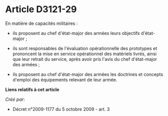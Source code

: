 # Article D3121-29

En matière de capacités militaires : 

- ils proposent au chef d'état-major des armées leurs objectifs d'état-major ; 

- ils sont responsables de l'évaluation opérationnelle des prototypes et prononcent la mise en service opérationnel des
matériels livrés, ainsi que leur retrait du service, après avoir pris l'avis du chef d'état-major des armées ; 

- ils proposent au chef d'état-major des armées les doctrines et concepts d'emploi des équipements relevant de leur armée.

**Liens relatifs à cet article**

_Créé par_:

  - Décret n°2009-1177 du 5 octobre 2009 - art. 3

